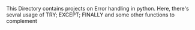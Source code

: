 This Directory contains projects on Error handling in python.
Here, there's sevral usage of TRY; EXCEPT; FINALLY and some other functions to complement